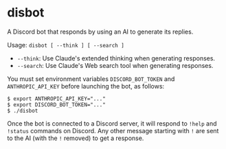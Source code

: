 # disbot

A Discord bot that responds by using an AI to generate its replies.

Usage: `disbot [ --think ] [ --search ]`

- `--think`: Use Claude's extended thinking when generating responses.
- `--search`: Use Claude's Web search tool when generating responses.

You must set environment variables `DISCORD_BOT_TOKEN` and `ANTHROPIC_API_KEY` before launching the
bot, as follows:

```
$ export ANTHROPIC_API_KEY="..."
$ export DISCORD_BOT_TOKEN="..."
$ ./disbot
```

Once the bot is connected to a Discord server, it will respond to `!help` and `!status` commands on
Discord.  Any other message starting with `!` are sent to the AI (with the `!` removed) to get a
response.
